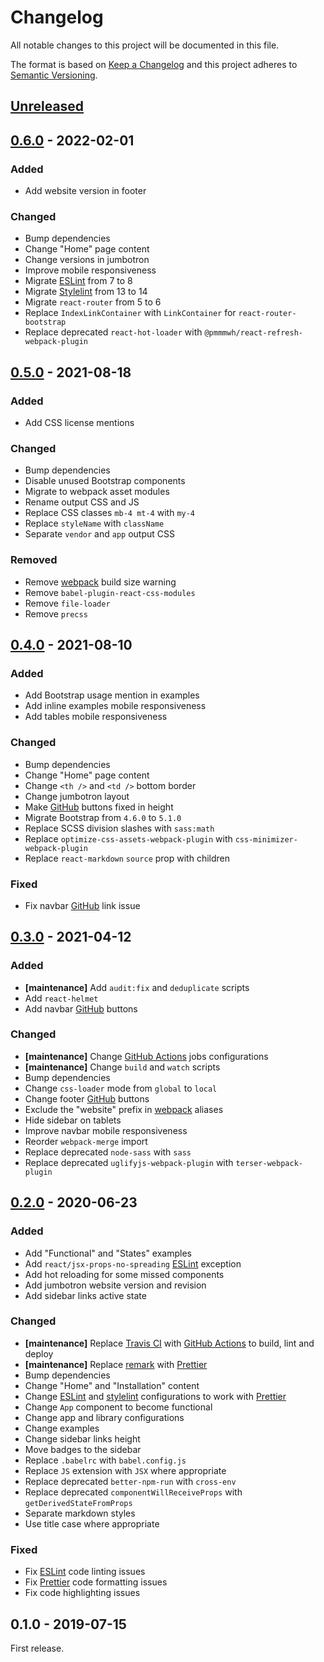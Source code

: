 # Changelog

All notable changes to this project will be documented in this file.

The format is based on [Keep a Changelog](http://keepachangelog.com/en/1.0.0/)
and this project adheres to [Semantic Versioning](http://semver.org/spec/v2.0.0.html).

## [Unreleased][]

## [0.6.0][] - 2022-02-01

### Added

- Add website version in footer

### Changed

- Bump dependencies
- Change "Home" page content
- Change versions in jumbotron
- Improve mobile responsiveness
- Migrate [ESLint][] from 7 to 8
- Migrate [Stylelint][] from 13 to 14
- Migrate `react-router` from 5 to 6
- Replace `IndexLinkContainer` with `LinkContainer` for `react-router-bootstrap`
- Replace deprecated `react-hot-loader` with `@pmmmwh/react-refresh-webpack-plugin`

## [0.5.0][] - 2021-08-18

### Added

- Add CSS license mentions

### Changed

- Bump dependencies
- Disable unused Bootstrap components
- Migrate to webpack asset modules
- Rename output CSS and JS
- Replace CSS classes `mb-4 mt-4` with `my-4`
- Replace `styleName` with `className`
- Separate `vendor` and `app` output CSS

### Removed

- Remove [webpack][] build size warning
- Remove `babel-plugin-react-css-modules`
- Remove `file-loader`
- Remove `precss`

## [0.4.0][] - 2021-08-10

### Added

- Add Bootstrap usage mention in examples
- Add inline examples mobile responsiveness
- Add tables mobile responsiveness

### Changed

- Bump dependencies
- Change "Home" page content
- Change `<th />` and `<td />` bottom border
- Change jumbotron layout
- Make [GitHub][] buttons fixed in height
- Migrate Bootstrap from `4.6.0` to `5.1.0`
- Replace SCSS division slashes with `sass:math`
- Replace `optimize-css-assets-webpack-plugin` with `css-minimizer-webpack-plugin`
- Replace `react-markdown` `source` prop with children

### Fixed

- Fix navbar [GitHub][] link issue

## [0.3.0][] - 2021-04-12

### Added

- **[maintenance]** Add `audit:fix` and `deduplicate` scripts
- Add `react-helmet`
- Add navbar [GitHub][] buttons

### Changed

- **[maintenance]** Change [GitHub Actions][] jobs configurations
- **[maintenance]** Change `build` and `watch` scripts
- Bump dependencies
- Change `css-loader` mode from `global` to `local`
- Change footer [GitHub][] buttons
- Exclude the "website" prefix in [webpack][] aliases
- Hide sidebar on tablets
- Improve navbar mobile responsiveness
- Reorder `webpack-merge` import
- Replace deprecated `node-sass` with `sass`
- Replace deprecated `uglifyjs-webpack-plugin` with `terser-webpack-plugin`

## [0.2.0][] - 2020-06-23

### Added

- Add "Functional" and "States" examples
- Add `react/jsx-props-no-spreading` [ESLint][] exception
- Add hot reloading for some missed components
- Add jumbotron website version and revision
- Add sidebar links active state

### Changed

- **[maintenance]** Replace [Travis CI][] with [GitHub Actions][] to build, lint and deploy
- **[maintenance]** Replace [remark][] with [Prettier][]
- Bump dependencies
- Change "Home" and "Installation" content
- Change [ESLint][] and [stylelint][] configurations to work with [Prettier][]
- Change `App` component to become functional
- Change app and library configurations
- Change examples
- Change sidebar links height
- Move badges to the sidebar
- Replace `.babelrc` with `babel.config.js`
- Replace `JS` extension with `JSX` where appropriate
- Replace deprecated `better-npm-run` with `cross-env`
- Replace deprecated `componentWillReceiveProps` with `getDerivedStateFromProps`
- Separate markdown styles
- Use title case where appropriate

### Fixed

- Fix [ESLint][] code linting issues
- Fix [Prettier][] code formatting issues
- Fix code highlighting issues

## 0.1.0 - 2019-07-15

First release.

[unreleased]: https://github.com/victorpopkov/react-ui-icheck-website/compare/v0.6.0...HEAD
[0.6.0]: https://github.com/victorpopkov/react-ui-icheck-website/compare/v0.5.0...v0.6.0
[0.5.0]: https://github.com/victorpopkov/react-ui-icheck-website/compare/v0.4.0...v0.5.0
[0.4.0]: https://github.com/victorpopkov/react-ui-icheck-website/compare/v0.3.0...v0.4.0
[0.3.0]: https://github.com/victorpopkov/react-ui-icheck-website/compare/v0.2.0...v0.3.0
[0.2.0]: https://github.com/victorpopkov/react-ui-icheck-website/compare/v0.1.0...v0.2.0
[eslint]: https://eslint.org/
[github actions]: https://github.com/features/actions
[github]: https://github.com/
[prettier]: https://prettier.io/
[remark]: https://remark.js.org/
[stylelint]: https://stylelint.io/
[travis ci]: https://travis-ci.org/
[webpack]: https://webpack.js.org/

